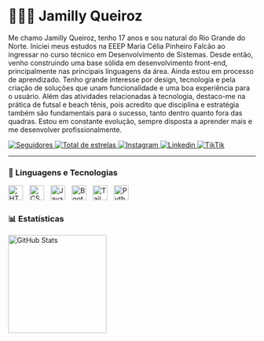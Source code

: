 # 👩🏻‍💻 Jamilly Queiroz

Me chamo Jamilly Queiroz, tenho 17 anos e sou natural do Rio Grande do Norte. Iniciei meus estudos na EEEP Maria Célia Pinheiro Falcão ao ingressar no curso técnico em Desenvolvimento de Sistemas. Desde então, venho construindo uma base sólida em desenvolvimento front-end, principalmente nas principais linguagens da área. Ainda estou em processo de aprendizado. Tenho grande interesse por design, tecnologia e pela criação de soluções que unam funcionalidade e uma boa experiência para o usuário. Além das atividades relacionadas à tecnologia, destaco-me na prática de futsal e beach tênis, pois acredito que disciplina e estratégia também são fundamentais para o sucesso, tanto dentro quanto fora das quadras. Estou em constante evolução, sempre disposta a aprender mais e me desenvolver profissionalmente.

<p align="left">
    <a href="https://github.com/jamillymarqs?tab=followers">
        <img 
            alt="Seguidores" 
            title="Me siga no GitHub" 
            src="https://custom-icon-badges.demolab.com/github/followers/jamillymarqs?color=236ad3&labelColor=1155ba&style=for-the-badge&logo=github&label=Seguidores&logoColor=white"
        />
    </a>
  <a href="https://github.com/jamillymarqs?tab=repositories&sort=stargazers">
        <img 
            alt="Total de estrelas" 
            title="Total de estrelas GitHub" 
            src="https://custom-icon-badges.demolab.com/github/stars/jamillymarqs?color=55960c&style=for-the-badge&labelColor=488207&logo=star&label=estrelas"
        />
    </a>
<a href="https://www.instagram.com/_jamillymarqs5/?next=%2F">
       <img
           alt="Instagram"
           title="meu Instagram"
           src="https://img.shields.io/badge/Instagram-E4405F?style=for-the-badge&logo=instagram&logoColor=white"
        />
    </a>    
<a href="https://www.linkedin.com/in/jamilly-barbosa-de-queiroz-14934a35a/">
       <img
           alt="Linkedin"
           title="meu Linkedin"
           src="https://img.shields.io/badge/In-0077B5?style=for-the-badge&logo=linkedin&logoColor=white"
        />
    </a>    
<a href="https://www.tiktok.com/@_jamillymarqs">
       <img
           alt="TikTik"
           title="meu TikTok"
           src="https://img.shields.io/badge/TikTok-000000?style=for-the-badge&logo=tiktok&logoColor=white"
        />
    </a>    
</p>



---

### 🤖 Linguagens e Tecnologias

<img 
    align="left" 
    alt="HTML"
    title="HTML" 
    width="30px" 
    style="padding-right: 10px;" 
    src="https://cdn.jsdelivr.net/gh/devicons/devicon@latest/icons/html5/html5-original.svg" 
/>
<img 
    align="left" 
    alt="CSS" 
    title="CSS"
    width="30px" 
    style="padding-right: 10px;" 
    src="https://cdn.jsdelivr.net/gh/devicons/devicon@latest/icons/css3/css3-original.svg" 
/>
<img 
    align="left" 
    alt="JavaScript" 
    title="JavaScript"
    width="30px" 
    style="padding-right: 10px;" 
    src="https://cdn.jsdelivr.net/gh/devicons/devicon@latest/icons/javascript/javascript-original.svg" 
/>
<img 
    align="left" 
    alt="Bootstrap"
    title="Bootstrap" 
    width="30px" 
    style="padding-right: 10px;" 
    src="https://cdn.jsdelivr.net/gh/devicons/devicon@latest/icons/bootstrap/bootstrap-original.svg" 
/>
<img 
    align="left" 
    alt="Tailwind" 
    title="Tailwind"
    width="30px" 
    style="padding-right: 10px;" 
    src="https://cdn.jsdelivr.net/gh/devicons/devicon@latest/icons/tailwindcss/tailwindcss-original.svg" 
/>
<img 
    align="left" 
    alt="Python" 
    title="Python"
    width="30px" 
    style="padding-right: 10px;" 
    src="https://cdn.jsdelivr.net/gh/devicons/devicon@latest/icons/python/python-original.svg" 
/>

<br/>
<br/>

### 📊 Estatísticas

<p>
  <img 
    align="left" 
    alt="GitHub Stats" 
    height="200" 
    style="padding-right: 10px;" 
    src="https://github-readme-stats.vercel.app/api?username=jamillymarqs&show_icons=true&theme=tokyonight&include_all_commits=true&locale=pt-br"
  />
</p>

